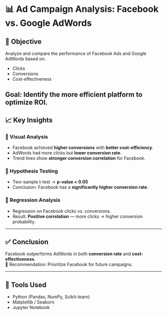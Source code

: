 # 📊 Ad Campaign Analysis: Facebook vs. Google AdWords
## 🎯 Objective
Analyze and compare the performance of Facebook Ads and Google AdWords based on:
- Clicks
- Conversions
- Cost-effectiveness

Goal: Identify the more efficient platform to optimize ROI.
---

## 📈 Key Insights

### 🔹 Visual Analysis
- Facebook achieved **higher conversions** with **better cost-efficiency**.
- AdWords had more clicks but **lower conversion rate**.
- Trend lines show **stronger conversion correlation** for Facebook.

### 🔹 Hypothesis Testing
- Two-sample t-test → **p-value < 0.05**
- Conclusion: Facebook has a **significantly higher conversion rate**.

### 🔹 Regression Analysis
- Regression on Facebook clicks vs. conversions.
- Result: **Positive correlation** — more clicks → higher conversion probability.

---

## ✅ Conclusion
Facebook outperforms AdWords in both **conversion rate** and **cost-effectiveness**.  
📌 Recommendation: Prioritize Facebook for future campaigns.

---

## 🧰 Tools Used
- Python (Pandas, NumPy, Scikit-learn)
- Matplotlib / Seaborn
- Jupyter Notebook
